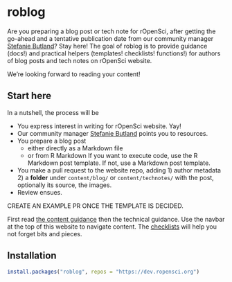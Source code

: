 
<!-- README.md is generated from README.Rmd. Please edit that file -->

# roblog

Are you preparing a blog post or tech note for rOpenSci, after getting
the go-ahead and a tentative publication date from our community manager
[Stefanie Butland](https://ropensci.org/authors/stefanie-butland/)? Stay
here\! The goal of roblog is to provide guidance (docs\!) and practical
helpers (templates\! checklists\! functions\!) for authors of blog posts
and tech notes on rOpenSci website.

We’re looking forward to reading your content\!

## Start here

In a nutshell, the process will be

  - You express interest in writing for rOpenSci website. Yay\!
  - Our community manager [Stefanie
    Butland](https://ropensci.org/authors/stefanie-butland/) points you
    to resources.
  - You prepare a blog post
      - either directly as a Markdown file
      - or from R Markdown If you want to execute code, use the R
        Markdown post template. If not, use a Markdown post template.
  - You make a pull request to the website repo, adding 1) author
    metadata 2) a **folder** under `content/blog/` or
    `content/technotes/` with the post, optionally its source, the
    images.
  - Review ensues.

CREATE AN EXAMPLE PR ONCE THE TEMPLATE IS DECIDED.

First read [the content
guidance](https://docs.ropensci.org/roblog/articles/content-guidelines.html)
then the technical guidance. Use the navbar at the top of this website
to navigate content. The
[checklists](https://docs.ropensci.org/roblog/articles/checklists.html)
will help you not forget bits and pieces.

## Installation

``` r
install.packages("roblog", repos = "https://dev.ropensci.org")
```
